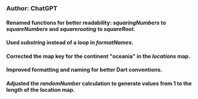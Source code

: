 ### Author: ChatGPT
#### Renamed functions for better readability: *squaringNumbers* to *squareNumbers* and *squarerooting* to *squareRoot*.
#### Used *substring* instead of a loop in *formatNames*.
#### Corrected the map key for the continent "oceania" in the *locations* map.
#### Improved formatting and naming for better Dart conventions.
#### Adjusted the *randomNumber* calculation to generate values from 1 to the length of the location map.
